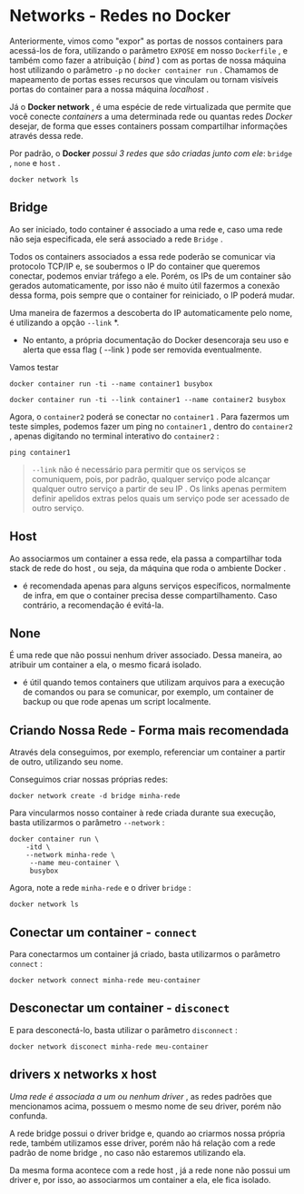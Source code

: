 # Networks - Redes no Docker
Anteriormente, vimos como "expor" as portas de nossos containers para acessá-los de fora, utilizando o parâmetro `EXPOSE` em nosso `Dockerfile` , e também como fazer a atribuição ( *bind* ) com as portas de nossa máquina host utilizando o parâmetro `-p` no `docker container run` . Chamamos de mapeamento de portas esses recursos que vinculam ou tornam visíveis portas do container para a nossa máquina *localhost* .

Já o **Docker network** , é uma espécie de rede virtualizada que permite que você conecte *containers* a uma determinada rede ou quantas redes *Docker* desejar, de forma que esses containers possam compartilhar informações através dessa rede.

Por padrão, o **Docker** *possui 3 redes que são criadas junto com ele*: `bridge` , `none` e `host` .
```
docker network ls
```


## Bridge
Ao ser iniciado, todo container é associado a uma rede e, caso uma rede não seja especificada, ele será associado a rede `Bridge` .

Todos os containers associados a essa rede poderão se comunicar via protocolo TCP/IP e, se soubermos o IP do container que queremos conectar, podemos enviar tráfego a ele. Porém, os IPs de um container são gerados automaticamente, por isso não é muito útil fazermos a conexão dessa forma, pois sempre que o container for reiniciado, o IP poderá mudar.

Uma maneira de fazermos a descoberta do IP automaticamente pelo nome, é utilizando a opção `--link` *.
  - No entanto, a própria documentação do Docker desencoraja seu uso e alerta que essa flag ( --link ) pode ser removida eventualmente.


Vamos testar
```
docker container run -ti --name container1 busybox

docker container run -ti --link container1 --name container2 busybox
```

Agora, o `container2` poderá se conectar no `container1` . Para fazermos um teste simples, podemos fazer um ping no `container1` , dentro do `container2` , apenas digitando no terminal interativo do `container2` :
```
ping container1
```
> `--link` não é necessário para permitir que os serviços se comuniquem, pois, por padrão, qualquer serviço pode alcançar qualquer outro serviço a partir de seu IP . Os links apenas permitem definir apelidos extras pelos quais um serviço pode ser acessado de outro serviço.


## Host
Ao associarmos um container a essa rede, ela passa a compartilhar toda stack de rede do host , ou seja, da máquina que roda o ambiente Docker .
  - é recomendada apenas para alguns serviços específicos, normalmente de infra, em que o container precisa desse compartilhamento. Caso contrário, a recomendação é evitá-la.


## None
É uma rede que não possui nenhum driver associado. Dessa maneira, ao atribuir um container a ela, o mesmo ficará isolado. 
  - é útil quando temos containers que utilizam arquivos para a execução de comandos ou para se comunicar, por exemplo, um container de backup ou que rode apenas um script localmente.


## Criando Nossa Rede - Forma mais recomendada
Através dela conseguimos, por exemplo, referenciar um container a partir de outro, utilizando seu nome.

Conseguimos criar nossas próprias redes:
```
docker network create -d bridge minha-rede
```

Para vincularmos nosso container à rede criada durante sua execução, basta utilizarmos o parâmetro `--network` :
```
docker container run \
    -itd \
    --network minha-rede \
     --name meu-container \
     busybox
```

Agora, note a rede `minha-rede` e o driver `bridge` :
```
docker network ls
```

## Conectar um container - `connect`
Para conectarmos um container já criado, basta utilizarmos o parâmetro `connect` :
```
docker network connect minha-rede meu-container
```

## Desconectar um container - `disconect`
E para desconectá-lo, basta utilizar o parâmetro `disconnect` :
```
docker network disconect minha-rede meu-container
```


## drivers x networks x host
*Uma rede é associada a um ou nenhum driver* , as redes padrões que mencionamos acima, possuem o mesmo nome de seu driver, porém não confunda. 

A rede bridge possui o driver bridge e, quando ao criarmos nossa própria rede, também utilizamos esse driver, porém não há relação com a rede padrão de nome bridge , no caso não estaremos utilizando ela.

Da mesma forma acontece com a rede host , já a rede none não possui um driver e, por isso, ao associarmos um container a ela, ele fica isolado.
